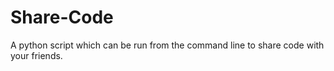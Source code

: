 # Share-Code
A python script which can be run from the command line to share code with your friends.
